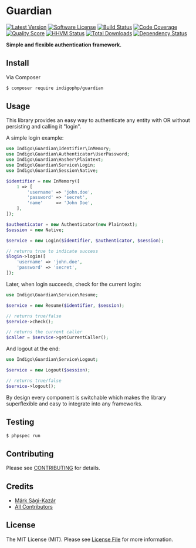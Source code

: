 # Guardian

[![Latest Version](https://img.shields.io/github/release/indigophp/guardian.svg?style=flat-square)](https://github.com/indigophp/guardian/releases)
[![Software License](https://img.shields.io/badge/license-MIT-brightgreen.svg?style=flat-square)](LICENSE)
[![Build Status](https://img.shields.io/travis/indigophp/guardian/develop.svg?style=flat-square)](https://travis-ci.org/indigophp/guardian)
[![Code Coverage](https://img.shields.io/scrutinizer/coverage/g/indigophp/guardian.svg?style=flat-square)](https://scrutinizer-ci.com/g/indigophp/guardian)
[![Quality Score](https://img.shields.io/scrutinizer/g/indigophp/guardian.svg?style=flat-square)](https://scrutinizer-ci.com/g/indigophp/guardian)
[![HHVM Status](https://img.shields.io/hhvm/indigophp/guardian.svg?style=flat-square)](http://hhvm.h4cc.de/package/indigophp/guardian)
[![Total Downloads](https://img.shields.io/packagist/dt/indigophp/guardian.svg?style=flat-square)](https://packagist.org/packages/indigophp/guardian)
[![Dependency Status](https://img.shields.io/versioneye/d/php/indigophp:guardian.svg?style=flat-square)](https://www.versioneye.com/php/indigophp:guardian)

**Simple and flexible authentication framework.**


## Install

Via Composer

``` bash
$ composer require indigophp/guardian
```

## Usage

This library provides an easy way to authenticate any entity with OR without persisting and calling it "login".

A simple login example:

``` php
use Indigo\Guardian\Identifier\InMemory;
use Indigo\Guardian\Authenticator\UserPassword;
use Indigo\Guardian\Hasher\Plaintext;
use Indigo\Guardian\Service\Login;
use Indigo\Guardian\Session\Native;

$identifier = new InMemory([
	1 => [
		'username' => 'john.doe',
		'password' => 'secret',
		'name'     => 'John Doe',
	],
]);

$authenticator = new Authenticator(new Plaintext);
$session = new Native;

$service = new Login($identifier, $authenticator, $session);

// returns true to indicate success
$login->login([
	'username' => 'john.doe',
	'password' => 'secret',
]);
```

Later, when login succeeds, check for the current login:

``` php
use Indigo\Guardian\Service\Resume;

$service = new Resume($identifier, $session);

// returns true/false
$service->check();

// returns the current caller
$caller = $service->getCurrentCaller();
```

And logout at the end:

``` php
use Indigo\Guardian\Service\Logout;

$service = new Logout($session);

// returns true/false
$service->logout();
```

By design every component is switchable which makes the library superflexible and easy to integrate into any frameworks.


## Testing

``` bash
$ phpspec run
```


## Contributing

Please see [CONTRIBUTING](CONTRIBUTING.md) for details.


## Credits

- [Márk Sági-Kazár](https://github.com/sagikazarmark)
- [All Contributors](https://github.com/indigophp/guardian/contributors)


## License

The MIT License (MIT). Please see [License File](LICENSE) for more information.
